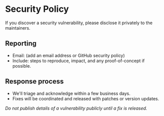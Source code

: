 # Security Policy

If you discover a security vulnerability, please disclose it privately to the maintainers.

## Reporting
- Email: (add an email address or GitHub security policy)
- Include: steps to reproduce, impact, and any proof-of-concept if possible.

## Response process
- We'll triage and acknowledge within a few business days.
- Fixes will be coordinated and released with patches or version updates.

_Do not publish details of a vulnerability publicly until a fix is released._ 
